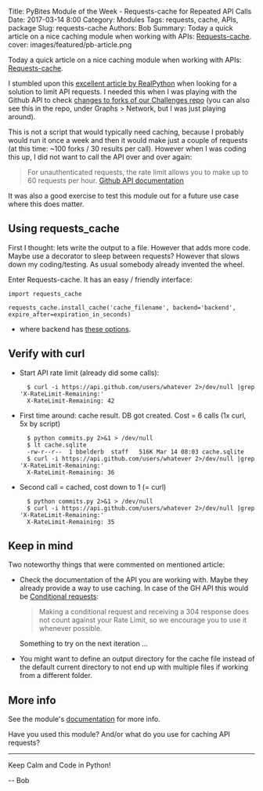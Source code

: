 Title: PyBites Module of the Week - Requests-cache for Repeated API Calls
Date: 2017-03-14 8:00
Category: Modules
Tags: requests, cache, APIs, package
Slug: requests-cache
Authors: Bob
Summary: Today a quick article on a nice caching module when working with APIs: [Requests-cache](https://pypi.python.org/pypi/requests-cache).
cover: images/featured/pb-article.png

Today a quick article on a nice caching module when working with APIs: [Requests-cache](https://pypi.python.org/pypi/requests-cache).

I stumbled upon this [excellent article by RealPython](https://realpython.com/blog/python/caching-external-api-requests/) when looking for a solution to limit API requests. I needed this when I was playing with the Github API to check [changes to forks of our Challenges repo](https://github.com/pybites/blog_code/blob/master/forks/commits.py) (you can also see this in the repo, under Graphs > Network, but I was just playing around).

This is not a script that would typically need caching, because I probably would run it once a week and then it would make just a couple of requests (at this time: ~100 forks / 30 results per call). However when I was coding this up, I did not want to call the API over and over again:

> For unauthenticated requests, the rate limit allows you to make up to 60 requests per hour. 
> [Github API documentation](https://developer.github.com/v3/#rate-limiting) 

It was also a good exercise to test this module out for a future use case where this does matter.

## Using requests_cache

First I thought: lets write the output to a file. However that adds more code. Maybe use a decorator to sleep between requests? However that slows down my coding/testing. As usual somebody already invented the wheel. 

Enter Requests-cache. It has an easy / friendly interface:

	import requests_cache

	requests_cache.install_cache('cache_filename', backend='backend', expire_after=expiration_in_seconds)

- where backend has [these options](http://requests-cache.readthedocs.io/en/latest/user_guide.html#persistence).

## Verify with curl

* Start API rate limit (already did some calls):

		$ curl -i https://api.github.com/users/whatever 2>/dev/null |grep 'X-RateLimit-Remaining:'
		X-RateLimit-Remaining: 42

* First time around: cache result. DB got created. Cost = 6 calls (1x curl, 5x by script)

		$ python commits.py 2>&1 > /dev/null
		$ lt cache.sqlite
		-rw-r--r--  1 bbelderb  staff   516K Mar 14 08:03 cache.sqlite
		$ curl -i https://api.github.com/users/whatever 2>/dev/null |grep 'X-RateLimit-Remaining:'
		X-RateLimit-Remaining: 36

* Second call = cached, cost down to 1 (= curl)

		$ python commits.py 2>&1 > /dev/null
		$ curl -i https://api.github.com/users/whatever 2>/dev/null |grep 'X-RateLimit-Remaining:'
		X-RateLimit-Remaining: 35

## Keep in mind

Two noteworthy things that were commented on mentioned article:

* Check the documentation of the API you are working with. Maybe they already provide a way to use caching. In case of the GH API this would be [Conditional requests](https://developer.github.com/v3/#conditional-requests):

	> Making a conditional request and receiving a 304 response does not count against your Rate Limit, so we encourage you to use it whenever possible.

	Something to try on the next iteration ...

* You might want to define an output directory for the cache file instead of the default current directory to not end up with multiple files if working from a different folder. 

## More info

See the module's [documentation](http://requests-cache.readthedocs.io/en/latest/index.html) for more info. 

Have you used this module? And/or what do you use for caching API requests? 

---

Keep Calm and Code in Python!

-- Bob
